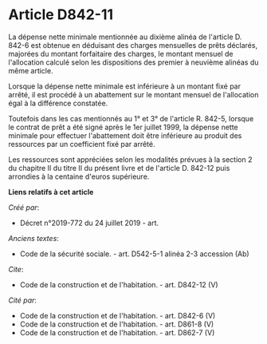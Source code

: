 # Article D842-11

La dépense nette minimale mentionnée au dixième alinéa de l'article D. 842-6 est obtenue en déduisant des charges mensuelles
de prêts déclarés, majorées du montant forfaitaire des charges, le montant mensuel de l'allocation calculé selon les
dispositions des premier à neuvième alinéas du même article. 

Lorsque la dépense nette minimale est inférieure à un montant fixé par arrêté, il est procédé à un abattement sur le montant
mensuel de l'allocation égal à la différence constatée. 

Toutefois dans les cas mentionnés au 1° et 3° de l'article R. 842-5, lorsque le contrat de prêt a été signé après le 1er
juillet 1999, la dépense nette minimale pour effectuer l'abattement doit être inférieure au produit des ressources par un
coefficient fixé par arrêté. 

Les ressources sont appréciées selon les modalités prévues à la section 2 du chapitre II du titre II du présent livre et de
l'article D. 842-12 puis arrondies à la centaine d'euros supérieure.

**Liens relatifs à cet article**

_Créé par_:

  - Décret n°2019-772 du 24 juillet 2019 - art.

_Anciens textes_:

  - Code de la sécurité sociale. - art. D542-5-1 alinéa 2-3 accession (Ab)

_Cite_:

  - Code de la construction et de l'habitation. - art. D842-12 (V)

_Cité par_:

  - Code de la construction et de l'habitation. - art. D842-6 (V)
  - Code de la construction et de l'habitation. - art. D861-8 (V)
  - Code de la construction et de l'habitation. - art. D862-7 (V)
